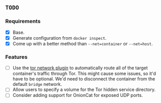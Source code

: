 ## `TODO` ##

### Requirements ###

* [x] Base.
* [x] Generate configuration from `docker inspect`.
* [x] Come up with a better method than `--net=container` or `--net=host`.

### Features ###

* [ ] Use the [tor network plugin][tor-network] to automatically route all of the
      target container's traffic through Tor. This might cause some issues, so it'd
      have to be optional. We'd need to disconnect the container from the default
      `bridge` network.
* [ ] Allow users to specify a volume for the Tor hidden service directory.
* [ ] Consider adding support for OnionCat for exposed UDP ports.

[tor-network]: https://github.com/jfrazelle/onion
